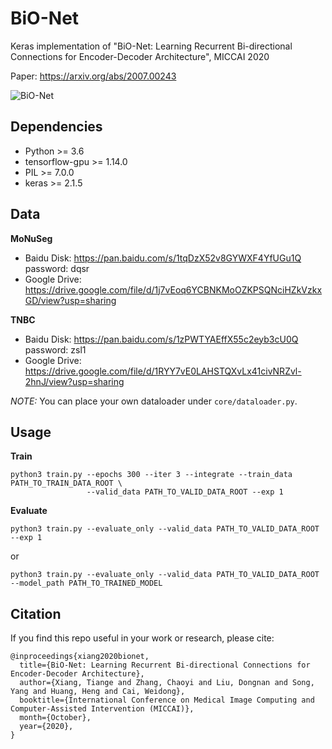 # BiO-Net
Keras implementation of "BiO-Net: Learning Recurrent Bi-directional Connections for Encoder-Decoder Architecture", MICCAI 2020

Paper: https://arxiv.org/abs/2007.00243

![BiO-Net](./images/network.png)

## Dependencies

* Python >= 3.6
* tensorflow-gpu >= 1.14.0
* PIL >= 7.0.0
* keras >= 2.1.5

## Data

**MoNuSeg**

- Baidu Disk: https://pan.baidu.com/s/1tqDzX52v8GYWXF4YfUGu1Q password: dqsr
- Google Drive: https://drive.google.com/file/d/1j7vEoq6YCBNKMoOZKPSQNciHZkVzkxGD/view?usp=sharing

**TNBC**

- Baidu Disk: https://pan.baidu.com/s/1zPWTYAEffX55c2eyb3cU0Q password: zsl1
- Google Drive: https://drive.google.com/file/d/1RYY7vE0LAHSTQXvLx41civNRZvl-2hnJ/view?usp=sharing

*NOTE:* You can place your own dataloader under ```core/dataloader.py```.

## Usage

**Train**
```
python3 train.py --epochs 300 --iter 3 --integrate --train_data PATH_TO_TRAIN_DATA_ROOT \
				 --valid_data PATH_TO_VALID_DATA_ROOT --exp 1
```

**Evaluate**
```
python3 train.py --evaluate_only --valid_data PATH_TO_VALID_DATA_ROOT --exp 1
```
or
```
python3 train.py --evaluate_only --valid_data PATH_TO_VALID_DATA_ROOT --model_path PATH_TO_TRAINED_MODEL
```

## Citation

If you find this repo useful in your work or research, please cite:

```
@inproceedings{xiang2020bionet,
  title={BiO-Net: Learning Recurrent Bi-directional Connections for Encoder-Decoder Architecture},
  author={Xiang, Tiange and Zhang, Chaoyi and Liu, Dongnan and Song, Yang and Huang, Heng and Cai, Weidong},
  booktitle={International Conference on Medical Image Computing and Computer-Assisted Intervention (MICCAI)},
  month={October},
  year={2020},
}
```


